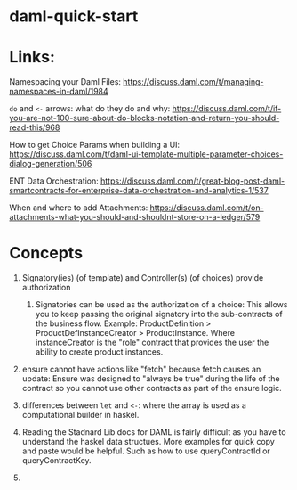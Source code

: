 # daml-quick-start



# Links:

Namespacing your Daml Files: https://discuss.daml.com/t/managing-namespaces-in-daml/1984

`do` and `<-` arrows: what do they do and why: https://discuss.daml.com/t/if-you-are-not-100-sure-about-do-blocks-notation-and-return-you-should-read-this/968

How to get Choice Params when building a UI: https://discuss.daml.com/t/daml-ui-template-multiple-parameter-choices-dialog-generation/506

ENT Data Orchestration: https://discuss.daml.com/t/great-blog-post-daml-smartcontracts-for-enterprise-data-orchestration-and-analytics-1/537

When and where to add Attachments: https://discuss.daml.com/t/on-attachments-what-you-should-and-shouldnt-store-on-a-ledger/579




# Concepts


1. Signatory(ies) (of template) and Controller(s) (of choices) provide authorization
    1. Signatories can be used as the authorization of a choice: This allows you to keep passing the original signatory into the sub-contracts of the business flow.  Example: ProductDefinition > ProductDefInstanceCreator > ProductInstance.  Where instanceCreator is the "role" contract that provides the user the ability to create product instances.

1. ensure cannot have actions like "fetch" because fetch causes an update:  Ensure was designed to "always be true" during the life of the contract so you cannot use other contracts as part of the ensure logic.

1. differences between `let` and `<-`: where the array is used as a computational builder in haskel.

1. Reading the Stadnard Lib docs for DAML is fairly difficult as you have to understand the haskel data structues.  More examples for quick copy and paste would be helpful.  Such as how to use queryContractId or queryContractKey.

1. 
